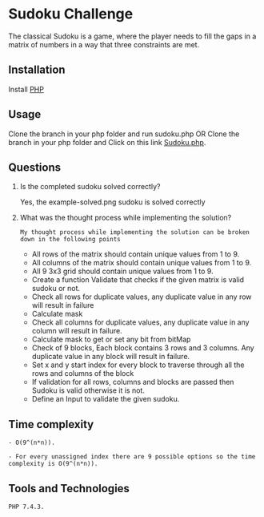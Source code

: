 # Sudoku Challenge

The classical Sudoku is a game, where the player needs to fill the gaps in a matrix of numbers in a way that three constraints are met.

## Installation
Install [PHP](https://www.php.net/downloads.php)

## Usage

Clone the branch in your php folder and run sudoku.php 
OR
Clone the branch in your php folder and Click on this link [Sudoku.php](http://localhost/sudoku-challenge-php/sudoku.php).

## Questions
1. Is the completed sudoku solved correctly?
    
    
    Yes, the example-solved.png sudoku is solved correctly
  
2. What was the thought process while implementing the solution?

    ```My thought process while implementing the solution can be broken down in the following points```
        
    - All rows of the matrix should contain unique values from 1 to 9.
    - All columns of the matrix should contain unique values from 1 to 9.
    - All 9 3x3 grid should contain unique values from 1 to 9.
    - Create a function Validate that checks if the given matrix is valid sudoku or not.
    - Check all rows for duplicate values, any duplicate value in any row will result in failure
    - Calculate mask
    - Check all columns for duplicate values, any duplicate value in any column will result in failure.
    - Calculate mask to get or set any bit from bitMap
    - Check of 9 blocks, Each block contains 3 rows and 3 columns. Any duplicate value in any block will result in failure.
    - Set x and y start index for every block to traverse through all the rows and columns of the block
    - If validation for all rows, columns and blocks are passed then Sudoku is valid otherwise it is not.
    - Define an Input to validate the given sudoku.   
        
## Time complexity

    - O(9^(n*n)). 
    
    - For every unassigned index there are 9 possible options so the time complexity is O(9^(n*n)).
    
## Tools and Technologies
    PHP 7.4.3.

